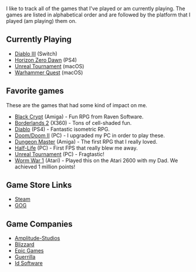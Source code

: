 I like to track all of the games that I've played or am currently playing. The games are listed in alphabetical order and are followed by the platform that I played (am playing) them on.  

## Currently Playing

- [Diablo III](https://us.diablo3.com/en/) (Switch)
- [Horizon Zero Dawn](https://www.guerrilla-games.com/play/horizon) (PS4)
- [Unreal Tournament](https://www.epicgames.com/unrealtournament/) (macOS)
- [Warhammer Quest](http://rodeogames.co.uk/warhammer-quest/) (macOS)

## Favorite games

These are the games that had some kind of impact on me.

- [Black Crypt](https://www.oldgames.sk/en/game/black-crypt/download/3091/) (Amiga) - Fun RPG from Raven Software.
- [Borderlands 2](https://store.steampowered.com/app/49520/Borderlands_2/) (X360) - Tons of cell-shaded fun. 
- [Diablo](https://us.diablo3.com/en/) (PS4) - Fantastic isometric RPG.
- [Doom/Doom II](https://store.steampowered.com/app/2280/Ultimate_Doom/) (PC) - I upgraded my PC in order to play these.
- [Dungeon Master](https://www.oldgames.sk/en/game/dungeon-master/) (Amiga) - The first RPG that I really loved.
- [Half-Life](https://store.steampowered.com/app/70/HalfLife/) (PC) - First FPS that really blew me away.
- [Unreal Tournament](https://www.epicgames.com/unrealtournament/) (PC) - Fragtastic!
- [Worm War 1](http://www.atarihq.com/reviews/2600/worm_war_1.html) (Atari) - Played this on the Atari 2600 with my Dad. We achieved 1 million points!

## Game Store Links

- [Steam](https://store.steampowered.com/)
- [GOG](https://www.gog.com/)

## Game Companies

- [Amplitude-Studios](https://www.amplitude-studios.com)
- [Blizzard](https://www.blizzard.com/en-us/)
- [Epic Games](https://www.epicgames.com)
- [Guerrilla](https://www.guerrilla-games.com/)
- [Id Software](https://www.idsoftware.com)


